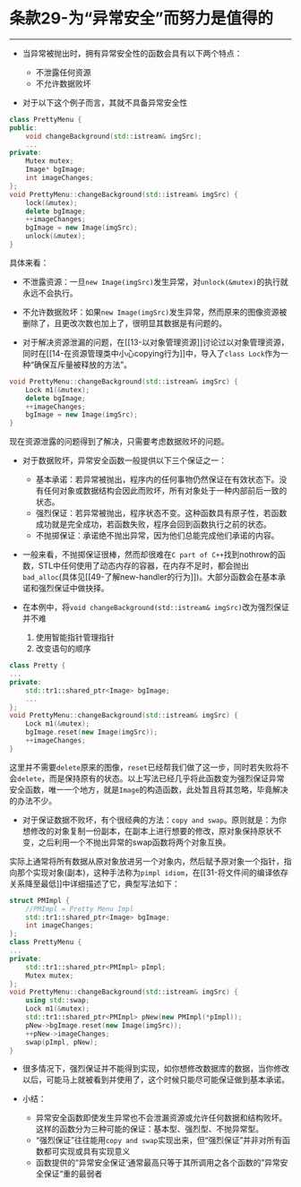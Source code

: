 # 条款29-为“异常安全”而努力是值得的
---
- 当异常被抛出时，拥有异常安全性的函数会具有以下两个特点：
	- 不泄露任何资源
	- 不允许数据败坏

- 对于以下这个例子而言，其就不具备异常安全性
```cpp
class PrettyMenu {
public:
	void changeBackground(std::istream& imgSrc);
	...
private:
	Mutex mutex;
	Image* bgImage;
	int imageChanges;
};
void PrettyMenu::changeBackground(std::istream& imgSrc) {
	lock(&mutex);
	delete bgImage;
	++imageChanges;
	bgImage = new Image(imgSrc);
	unlock(&mutex);
}
```

具体来看：
- 不泄露资源：一旦`new Image(imgSrc)`发生异常，对`unlock(&mutex)`的执行就永远不会执行。
- 不允许数据败坏：如果`new Image(imgSrc)`发生异常，然而原来的图像资源被删除了，且更改次数也加上了，很明显其数据是有问题的。

- 对于解决资源泄漏的问题，在[[13-以对象管理资源]]讨论过以对象管理资源，同时在[[14-在资源管理类中小心copying行为]]中，导入了`class Lock`作为一种“确保互斥量被释放的方法”。
```cpp
void PrettyMenu::changeBackground(std::istream& imgSrc) {
	Lock m1(&mutex);
	delete bgImage;
	++imageChanges;
	bgImage = new Image(imgSrc);
}
```

现在资源泄露的问题得到了解决，只需要考虑数据败坏的问题。

- 对于数据败坏，异常安全函数一般提供以下三个保证之一：
	- 基本承诺：若异常被抛出，程序内的任何事物仍然保证在有效状态下。没有任何对象或数据结构会因此而败坏，所有对象处于一种内部前后一致的状态。
	- 强烈保证：若异常被抛出，程序状态不变。这种函数具有原子性，若函数成功就是完全成功，若函数失败，程序会回到函数执行之前的状态。
	- 不抛掷保证：承诺绝不抛出异常，因为他们总能完成他们承诺的内容。

- 一般来看，不抛掷保证很棒，然而却很难在`C part of C++`找到nothrow的函数，STL中任何使用了动态内存的容器，在内存不足时，都会抛出`bad_alloc`(具体见[[49-了解new-handler的行为]])。大部分函数会在基本承诺和强烈保证中做抉择。

- 在本例中，将`void changeBackground(std::istream& imgSrc)`改为强烈保证并不难
	1. 使用智能指针管理指针
	2. 改变语句的顺序
```cpp
class Pretty {
...
private:
	std::tr1::shared_ptr<Image> bgImage;
	...
};
void PrettyMenu::changeBackground(std::istream& imgSrc) {
	Lock m1(&mutex);
	bgImage.reset(new Image(imgSrc));
	++imageChanges;
}
```

这里并不需要`delete`原来的图像，`reset`已经帮我们做了这一步，同时若失败将不会`delete`，而是保持原有的状态。以上写法已经几乎将此函数变为强烈保证异常安全函数，唯一一个地方，就是`Image`的构造函数，此处暂且将其忽略，毕竟解决的办法不少。

- 对于保证数据不败坏，有个很经典的方法：`copy and swap`。原则就是：为你想修改的对象复制一份副本，在副本上进行想要的修改，原对象保持原状不变，之后利用一个不抛出异常的swap函数将两个对象互换。

实际上通常将所有数据从原对象放进另一个对象内，然后赋予原对象一个指针，指向那个实现对象(副本)，这种手法称为`pimpl idiom`，在[[31-将文件间的编译依存关系降至最低]]中详细描述了它，典型写法如下：
```cpp
struct PMImpl {
	//PMImpl = Pretty Menu Impl
	std::tr1::shared_ptr<Image> bgImage;
	int imageChanges;
};
class PrettyMenu {
...
private:
	std::tr1::shared_ptr<PMImpl> pImpl;
	Mutex mutex;
};
void PrettyMenu::changeBackground(std::istream& imgSrc) {
	using std::swap;
	Lock m1(&mutex);
	std::tr1::shared_ptr<PMImpl> pNew(new PMImpl(*pImpl));
	pNew->bgImage.reset(new Image(imgSrc));
	++pNew->imageChanges;
	swap(pImpl, pNew);
}
```

- 很多情况下，强烈保证并不能得到实现，如你想修改数据库的数据，当你修改以后，可能马上就被看到并使用了，这个时候只能尽可能保证做到基本承诺。

- 小结：
	- 异常安全函数即使发生异常也不会泄漏资源或允许任何数据和结构败坏。这样的函数分为三种可能的保证：基本型、强烈型、不抛异常型。
	- “强烈保证”往往能用`copy and swap`实现出来，但“强烈保证”并非对所有函数都可实现或具有实现意义
	- 函数提供的“异常安全保证‘通常最高只等于其所调用之各个函数的”异常安全保证“重的最弱者